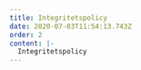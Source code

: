 ```yaml
---
title: Integritetspolicy
date: 2020-07-03T11:54:13.743Z
order: 2
content: |-
  Integritetspolicy
---
```

